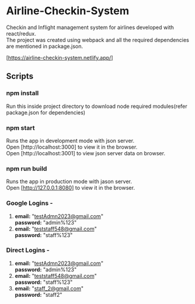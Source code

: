 # Airline-Checkin-System
Checkin and Inflight management system for airlines developed with react/redux.<br />
The project was created using webpack and all the required dependencies are mentioned in package.json.

[https://airline-checkin-system.netlify.app/]

## Scripts

### npm install
Run this inside project directory to download node required modules(refer package.json for dependencies)

### npm start
Runs the app in development mode with json server.<br />
Open [http://localhost:3000] to view it in the browser.<br />
Open [http://localhost:3001] to view json server data on browser.

### npm run build
Runs the app in production mode with jason server.<br />
Open [http://127.0.0.1:8080] to view it in the browser.

### Google Logins -

1.  **email:** "testAdmn2023@gmail.com"<br />
   **password:** "admin%123"
2.  **email:** "teststaff548@gmail.com"<br />
   **password:** "staff%123"

### Direct Logins -

1.  **email:** "testAdmn2023@gmail.com"<br />
    **password:** "admin%123"
2.  **email:** "teststaff548@gmail.com"<br />
    **password:** "staff%123"
3.  **email:** "staff_2@gmail.com"<br />
    **password:** "staff2"


